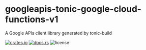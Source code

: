 # googleapis-tonic-google-cloud-functions-v1

A Google APIs client library generated by tonic-build

[![crates.io](https://img.shields.io/crates/v/googleapis-tonic-google-cloud-functions-v1)](https://crates.io/crates/googleapis-tonic-google-cloud-functions-v1)
[![docs.rs](https://img.shields.io/docsrs/googleapis-tonic-google-cloud-functions-v1)](https://docs.rs/googleapis-tonic-google-cloud-functions-v1)
![license](https://img.shields.io/crates/l/googleapis-tonic-google-cloud-functions-v1)
